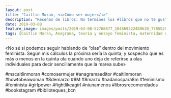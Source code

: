 ```yaml
---
layout: post
title: "Caitlin Moran, <i>Cómo ser mujer</i>"
description: "Reseñas de libros: No termines los #libros que no te gustan. I els #llibres que t'agraden llegeix-los tants cops com calgui."
date: 2019-03-08
feature_image: images/posts/2019-03-08-52768877_184869322489639_7785520265182376099_n_17923755937284497.jpg
tags: [Caitlin Moran, Anagrama, teoría y ensayo feminista, maternidad o no]
---
```


«No sé si podemos seguir hablando de “olas” dentro del movimiento feminista. Según mis cálculos la próxima sería la quinta; y sospecho que es más o menos en la quinta ola cuando uno deja de referirse a olas individuales para decir sencillamente que la marea sube»
<!--more-->

#mscaitlinmoran #comosermujer #anagramaeditor  #caitlinmoran #howtobeawoman #8demarzo #8M #8marzo #nadanospara8m #feminismo #feminista #girlpower #fightlikeagirl #niunamenos #librosrecomendados #bookstagram #biblioteques_bcn



